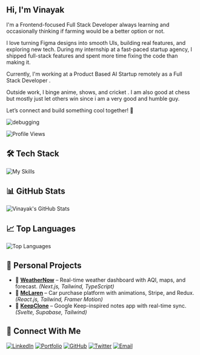 ##  Hi, I'm Vinayak

I'm a Frontend-focused Full Stack Developer always learning and occasionally thinking if farming would be a better option or not.

I love turning Figma designs into smooth UIs, building real features, and exploring new tech. During my internship at a fast-paced startup agency, I shipped full-stack features and spent more time fixing the code than making it.

 Currently, I'm working at a Product Based AI Startup remotely as a Full Stack Developer .

Outside work, I binge anime, shows, and cricket . I am also good at chess but mostly just let others win since i am a very good and humble guy.

Let’s connect and build something cool together! 🚀

<img src="https://readme-typing-svg.herokuapp.com?font=Fira+Code&size=25&pause=1000&color=00C853&vCenter=true&width=800&lines=Open+For+Freelancing" alt="debugging"/>

![Profile Views](https://komarev.com/ghpvc/?username=vinayak-gcc&color=blue)

## 🛠 Tech Stack

![My Skills](https://skillicons.dev/icons?i=js,ts,py,react,nextjs,nodejs,express,postgres,mongodb,redis,svelte,tailwind,bootstrap,redux,git,docker,firebase,supabase,prisma,vercel)

## 📊 GitHub Stats

  <img src="https://github-readme-stats.vercel.app/api?username=vinayak-gcc&show_icons=true&theme=radical" alt="Vinayak's GitHub Stats" />

## 📈 Top Languages

  <img src="https://github-readme-stats.vercel.app/api/top-langs/?username=vinayak-gcc&layout=compact&theme=radical" alt="Top Languages" />

## 🚀 Personal Projects

- 🔸 [**WeatherNow**](https://weathernow-ten.vercel.app/) – Real-time weather dashboard with AQI, maps, and forecast. *(Next.js, Tailwind, TypeScript)*  
- 🔸 [**McLaren**](https://mclaren-three.vercel.app/) – Car purchase platform with animations, Stripe, and Redux. *(React.js, Tailwind, Framer Motion)*  
- 🔸 [**KeepClone**](https://keep-clone-kappa.vercel.app/) – Google Keep-inspired notes app with real-time sync. *(Svelte, Supabase, Tailwind)*

## 🔗 Connect With Me

[![LinkedIn](https://img.shields.io/badge/LinkedIn-blue?logo=linkedin)](https://www.linkedin.com/in/vinayak-pathak-b7aa7a205/) 
[![Portfolio](https://img.shields.io/badge/Portfolio-%23ffb703?logo=vercel&logoColor=black&labelColor=white)](https://vinayakpathak.vercel.app/) 
[![GitHub](https://img.shields.io/badge/GitHub-%23121011?logo=github&logoColor=white)](https://github.com/vinayak-gcc) 
[![Twitter](https://img.shields.io/badge/Twitter-%231DA1F2?logo=twitter)](https://x.com/_Vinayak79) 
[![Email](https://img.shields.io/badge/Email-D14836?logo=gmail&logoColor=white)](mailto:pathakvinayakk@gmail.com) 

